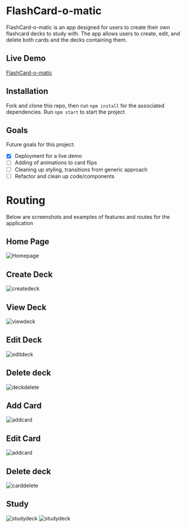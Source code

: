 # FlashCard-o-matic
FlashCard-o-matic is an app designed for users to create their own flashcard decks to study with. The app allows users to create, edit, and delete both cards and the decks containing them. 
## Live Demo
[FlashCard-o-matic](https://flash-card-app-beryl.vercel.app/)
## Installation
Fork and clone this repo, then run `npm install` for the associated dependencies.
Run `npm start` to start the project 
## Goals
Future goals for this project: 
- [x] Deployment for a live demo
- [ ] Adding of animations to card flips
- [ ] Cleaning up styling, transitions from generic approach
- [ ] Refactor and clean up code/components

# Routing
Below are screenshots and examples of features and routes for the application
## Home Page
![Homepage](/screenshots/homepage.png)

## Create Deck
![createdeck](/screenshots/createdeck.png)

## View Deck
![viewdeck](/screenshots/viewdeck.png)

## Edit Deck
![editdeck](/screenshots/editdeck.png)

## Delete deck
![deckdelete](/screenshots/deletedeck.png)

## Add Card
![addcard](/screenshots/addcard.png)

## Edit Card
![addcard](/screenshots/editcard.png)

## Delete deck
![carddelete](/screenshots/deletecard.png)

## Study
![studydeck](/screenshots/study1.png)
![studydeck](/screenshots/study2.png)

